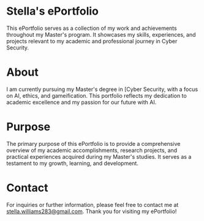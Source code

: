 # Stella's ePortfolio
This ePortfolio serves as a collection of my work and achievements throughout my Master's program. It showcases my skills, experiences, and projects relevant to my academic and professional journey in Cyber Security.

# About
I am currently pursuing my Master's degree in [Cyber Security, with a focus on AI, ethics, and gameification. This portfolio reflects my dedication to academic excellence and my passion for our future with AI.

# Purpose
The primary purpose of this ePortfolio is to provide a comprehensive overview of my academic accomplishments, research projects, and practical experiences acquired during my Master's studies. It serves as a testament to my growth, learning, and development.

# Contact
For inquiries or further information, please feel free to contact me at stella.williams283@gmail.com. Thank you for visiting my ePortfolio!
